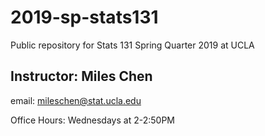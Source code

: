 # 2019-sp-stats131
Public repository for Stats 131 Spring Quarter 2019 at UCLA

## Instructor: Miles Chen

email: mileschen@stat.ucla.edu

Office Hours: Wednesdays at 2-2:50PM
